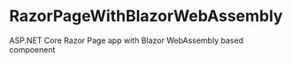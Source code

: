 # RazorPageWithBlazorWebAssembly
ASP.NET Core Razor Page app with Blazor WebAssembly based compoenent
